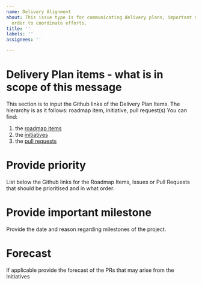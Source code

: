 ```yaml
---
name: Delivery Alignment
about: This issue type is for communicating delivery plans, important milestones in
  order to coordinate efforts.
title: ''
labels: ''
assignees: ''

---
```


# Delivery Plan items - what is in scope of this message

This section is to input the Github links of the Delivery Plan Items.
The hierarchy is as it follows: roadmap item, initiative, pull request(s)
You can find:
1. the [roadmap items ](https://github.com/Flutter-Global/product-global-betting-platform/projects/26?card_filter_query=label%3A%22bet+building+and+placement%22)
2.  the  [initiatives](https://github.com/Flutter-Global/cap-bet-building-and-placement/projects/1)
3. the [pull requests](https://github.com/orgs/Flutter-Global/projects/39?card_filter_query=-label%3Adependencies)

# Provide priority

List below the Github links for the Roadmap Items, Issues or Pull Requests that should be prioritised and in what order.

# Provide important milestone

Provide the date and reason regarding milestones of the project.

# Forecast 

If applicable provide the forecast of the PRs that may arise from the Initiatives
